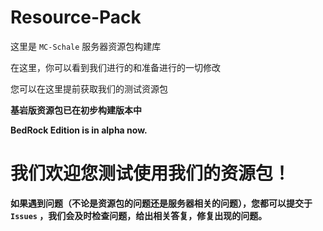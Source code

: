 # Resource-Pack

这里是 `MC-Schale` 服务器资源包构建库

在这里，你可以看到我们进行的和准备进行的一切修改

您可以在这里提前获取我们的测试资源包

**基岩版资源包已在初步构建版本中**

**BedRock Edition is in alpha now.**

# 我们欢迎您测试使用我们的资源包！

**如果遇到问题（不论是资源包的问题还是服务器相关的问题），您都可以提交于 `Issues` ，我们会及时检查问题，给出相关答复，修复出现的问题。**
